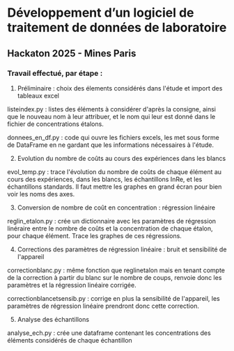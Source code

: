 # Développement d’un logiciel de traitement de données de laboratoire
## Hackaton 2025 - Mines Paris

### Travail effectué, par étape :

1. Préliminaire : choix des élements considérés dans l'étude et import des tableaux excel

listeindex.py : listes des éléments à considérer d'après la consigne, ainsi que le nouveau nom à leur attribuer, et le nom qui leur est donné dans le fichier de concentrations étalons.

donnees_en_df.py : code qui ouvre les fichiers excels, les met sous forme de DataFrame en ne gardant que les informations nécessaires à l'étude.

2. Evolution du nombre de coûts au cours des expériences dans les blancs

evol_temp.py : trace l'évolution du nombre de coûts de chaque élément au cours des expériences, dans les blancs, les échantillons InRe, et les échantillons standards. Il faut mettre les graphes en grand écran pour bien voir les noms des axes.

3. Conversion de nombre de coût en concentration : régression linéaire

reglin_etalon.py : crée un dictionnaire avec les paramètres de régression linéraire entre le nombre de coûts et la concentration de chaque étalon, pour chaque élément.  Trace les graphes de ces régressions.

4. Corrections des paramètres de régression linéaire : bruit et sensibilité de l'appareil

correctionblanc.py : même fonction que reglinetalon mais en tenant compte de la correction à partir du blanc sur le nombre de coups, renvoie donc les paramètres et la régression linéaire corrigée.

correctionblancetsensib.py : corrige en plus la sensibilité de l'appareil, les paramètres de régression linéaire prendront donc cette correction.

5. Analyse des échantillons 

analyse_ech.py : crée une dataframe contenant les concentrations des éléments considérés de chaque échantillon